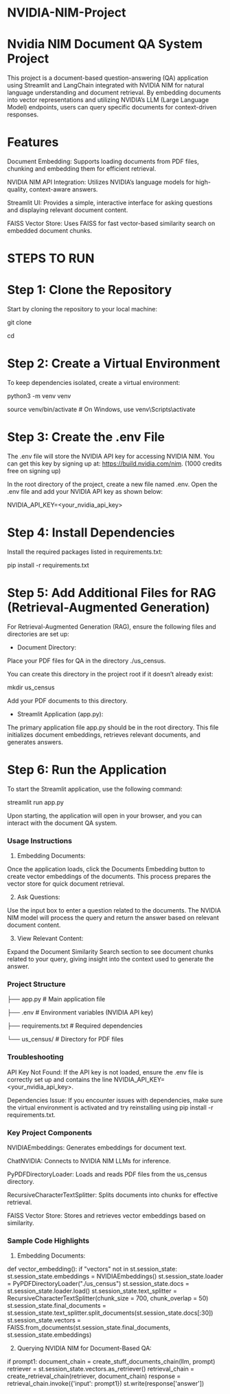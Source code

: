 # NVIDIA-NIM-Project
# Nvidia NIM Document QA System Project

This project is a document-based question-answering (QA) application using Streamlit and LangChain integrated with NVIDIA NIM for natural language understanding and document retrieval. By embedding documents into vector representations and utilizing NVIDIA’s LLM (Large Language Model) endpoints, users can query specific documents for context-driven responses.

# Features
Document Embedding: Supports loading documents from PDF files, chunking and embedding them for efficient retrieval.

NVIDIA NIM API Integration: Utilizes NVIDIA’s language models for high-quality, context-aware answers.

Streamlit UI: Provides a simple, interactive interface for asking questions and displaying relevant document content.

FAISS Vector Store: Uses FAISS for fast vector-based similarity search on embedded document chunks.


# STEPS TO RUN
# Step 1: Clone the Repository

Start by cloning the repository to your local machine:

git clone <repository-url>

cd <repository-directory>

# Step 2: Create a Virtual Environment

To keep dependencies isolated, create a virtual environment:

python3 -m venv venv

source venv/bin/activate    # On Windows, use venv\Scripts\activate

# Step 3: Create the .env File

The .env file will store the NVIDIA API key for accessing NVIDIA NIM. You can get this key by signing up at: https://build.nvidia.com/nim. (1000 credits free on signing up)

In the root directory of the project, create a new file named .env. Open the .env file and add your NVIDIA API key as shown below:

NVIDIA_API_KEY=<your_nvidia_api_key>

# Step 4: Install Dependencies

Install the required packages listed in requirements.txt:

pip install -r requirements.txt

# Step 5: Add Additional Files for RAG (Retrieval-Augmented Generation)

For Retrieval-Augmented Generation (RAG), ensure the following files and directories are set up:

- Document Directory:

Place your PDF files for QA in the directory ./us_census.

You can create this directory in the project root if it doesn’t already exist:

mkdir us_census

Add your PDF documents to this directory.

- Streamlit Application (app.py):

The primary application file app.py should be in the root directory. This file initializes document embeddings, retrieves relevant documents, and generates answers.

# Step 6: Run the Application
To start the Streamlit application, use the following command:

streamlit run app.py

Upon starting, the application will open in your browser, and you can interact with the document QA system.



### Usage Instructions

1. Embedding Documents:

Once the application loads, click the Documents Embedding button to create vector embeddings of the documents. This process prepares the vector store for quick document retrieval.

2. Ask Questions:

Use the input box to enter a question related to the documents. The NVIDIA NIM model will process the query and return the answer based on relevant document content.

3. View Relevant Content:

Expand the Document Similarity Search section to see document chunks related to your query, giving insight into the context used to generate the answer.

### Project Structure

├── app.py               # Main application file

├── .env                 # Environment variables (NVIDIA API key)

├── requirements.txt     # Required dependencies

└── us_census/           # Directory for PDF files

### Troubleshooting

API Key Not Found: If the API key is not loaded, ensure the .env file is correctly set up and contains the line NVIDIA_API_KEY=<your_nvidia_api_key>.

Dependencies Issue: If you encounter issues with dependencies, make sure the virtual environment is activated and try reinstalling using pip install -r requirements.txt.



### Key Project Components

NVIDIAEmbeddings: Generates embeddings for document text.

ChatNVIDIA: Connects to NVIDIA NIM LLMs for inference.

PyPDFDirectoryLoader: Loads and reads PDF files from the us_census directory.

RecursiveCharacterTextSplitter: Splits documents into chunks for effective retrieval.

FAISS Vector Store: Stores and retrieves vector embeddings based on similarity.


### Sample Code Highlights

1. Embedding Documents:

def vector_embedding():
    if "vectors" not in st.session_state:
        st.session_state.embeddings = NVIDIAEmbeddings()
        st.session_state.loader = PyPDFDirectoryLoader("./us_census")
        st.session_state.docs = st.session_state.loader.load()
        st.session_state.text_splitter = RecursiveCharacterTextSplitter(chunk_size = 700, chunk_overlap = 50)
        st.session_state.final_documents = st.session_state.text_splitter.split_documents(st.session_state.docs[:30])
        st.session_state.vectors = FAISS.from_documents(st.session_state.final_documents, st.session_state.embeddings)
        
2. Querying NVIDIA NIM for Document-Based QA:

if prompt1:
    document_chain = create_stuff_documents_chain(llm, prompt)
    retriever = st.session_state.vectors.as_retriever()
    retrieval_chain = create_retrieval_chain(retriever, document_chain)
    response = retrieval_chain.invoke({'input': prompt1})
    st.write(response['answer'])
